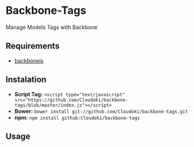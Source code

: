# Backbone-Tags

Manage Models Tags with Backbone

## Requirements

- [backbonejs](http://backbonejs.org/)

## Instalation

- **Script Tag:** `<script type="text/javascript" src="https://github.com/Cloudoki/backbone-tags/blob/master/index.js"></script>`
- **Bower:** `bower install git://github.com/Cloudoki/backbone-tags.git`
- **npm:** `npm install github:Cloudoki/backbone-tags`

##  Usage

```javascript
  
```
